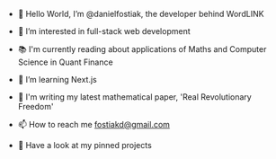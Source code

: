 - 👋 Hello World, I’m @danielfostiak, the developer behind WordLINK
- 👀 I’m interested in full-stack web development
- 📚 I'm currently reading about applications of Maths and Computer Science in Quant Finance
- 🌱 I’m learning Next.js
- 📐 I'm writing my latest mathematical paper, 'Real Revolutionary Freedom'
- 📫 How to reach me fostiakd@gmail.com

- 📌 Have a look at my pinned projects
  

<!---
danielfostiak/danielfostiak is a ✨ special ✨ repository because its `README.md` (this file) appears on your GitHub profile.
You can click the Preview link to take a look at your changes.
--->
